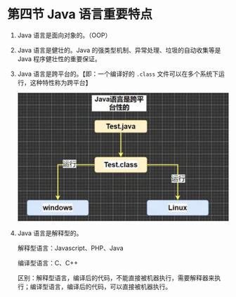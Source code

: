 # 第四节 Java 语言重要特点

1. Java 语言是面向对象的。（OOP）

2. Java 语言是健壮的。Java 的强类型机制、异常处理、垃圾的自动收集等是 Java 程序健壮性的重要保证。

3. Java 语言是跨平台的。【即：一个编译好的 `.class` 文件可以在多个系统下运行，这种特性称为跨平台】

   ![](https://raw.githubusercontent.com/wehome-h/typora-images-repository/main/images/20240413151317.png)

4. Java 语言是解释型的。

   解释型语言：Javascript、PHP、Java

   编译型语言：C、C++

   区别：解释型语言，编译后的代码，不能直接被机器执行，需要解释器来执行；编译型语言，编译后的代码，可以直接被机器执行。
